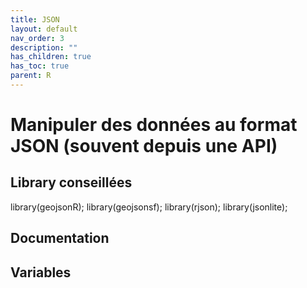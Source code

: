 ```yaml
---
title: JSON
layout: default
nav_order: 3
description: ""
has_children: true
has_toc: true
parent: R
---
```


# Manipuler des données au format JSON (souvent depuis une API)

## Library conseillées
library(geojsonR);
library(geojsonsf);
library(rjson);
library(jsonlite); 


## Documentation


## Variables
